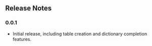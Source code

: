 ## Release Notes

### 0.0.1

- Initial release, including table creation and dictionary completion features.